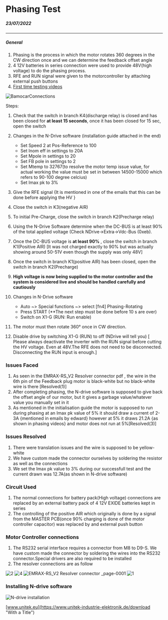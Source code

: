 
# Phasing Test
##### 23/07/2022

______________
##### General 
1. Phasing is the process in which the motor rotates 360 degrees in the CW direction once and we can determine the feedback offset angle
2. 4 12V batteries in series connection were used to provide 48V(high voltage) to do the phasing process. 
3. RFE and RUN signal were given to the motorcontroller by attaching external push buttons
4. [First time testing videos](https://drive.google.com/drive/folders/1Byp8bGNmG__OxLTApcdZgOM1uu7ePpO7 "With a Title")

![BamocarConnections](https://user-images.githubusercontent.com/93036845/184670133-faa320b2-8469-42ef-80a9-63e0c4e41fbf.jpg)


Steps:
1. Check that the switch in branch K4(discharge relay) is closed and has been closed for **at least 15 seconds**, once it has been closed for 15 sec, open the switch 

2. Changes in the N-Drive software (installation guide attached in the end)
    -  Set Speed 2 at Pos-Reference to 100 
    -  Set Inom eff in settings to 20A
    -  Set Mpole in settings to 20
    -  Set FB pole in settings to 2
    -  Set Mtemp to 32767(to resolve the motor temp issue value, for actual working the value must be set in between 14500-15000 which refers to 90-100 degree celcius)
    -  Set Imax pk to 3%
3. Give the RFE signal {It is mentioned in one of the emails that this can be done before applying the HV }
4. Close the switch in K3(negative AIR)
5. To initial Pre-Charge, close the switch in branch K2(Precharge relay)
6. Using the N-Drive Software determine when the DC-BUS is at least 90% of the total applied voltage (Check NDrive->Extra->Vdc-Bus (0xeb).
7. Once the DC-BUS voltage is **at least 90%** , close the switch in branch K1(Positive AIR) [It was not charged exactly to 90% but was actually showing around 50-51V even though the supply was only 48V]
8. Once the switch in branch K1(positive AIR) has been closed, open the switch in branch K2(Precharge)
9. **High voltage is now being supplied to the motor controller and the system is considered live and should be handled carefully and cautiously**
10.  Changes in N-Drive software
     - Auto ~> Special functions ~> select [fn4] Phasing-Rotating
     - Press START (**The next step must be done before 10 s are over) 
     -  Switch on X1-G (RUN: Run enable)
11. The motor must then rotate 360° once in CW direction. 
12. Disable drive by switching X1-G  (RUN) to off (NDrive will tell you) [ Please always deactivate the inverter with the RUN signal before cutting the HV voltage. Even at 48V.The RFE does not need to be disconnected. Disconnecting the RUN input is enough.]


 

### Issues Faced
1. As seen in the EMRAX-RS_V2 Resolver connector pdf , the wire in the 6th pin of the Feedback plug motor is black-white but no black-white wire is there [Resolved(1)]
2. After completing phasing, the N-drive software is supposed to give back the offset angle of our motor, but it gives a garbage value/whatever value you manually set in it
3. As mentioned in the initialisation guide the motor is supposed to run during phasing at an Imax pk value of 5% it should draw a current of 2-3A {mentioned in emails by edward} however at 5% it draws 21.2A {as shown in phasing videos} and motor does not run at 5%[Resolved(3)]

	   




### Issues Resolved
1. There were translation issues and the wire is supposed to be yellow-white
2. We have custom made the connector ourselves by soldering the resistor as well as the connections
3. We set the Imax pk value to 3% during our successfull test and the current drawn was 12.7A(as shown in N-drive software)



### Circuit Used
1. The normal connections for battery pack(High voltage) connections are replaced by an external battery pack of 4 12V EXIDE batteries kept in series 
2. The controlling of the positive AIR which originally is done by a signal from the MASTER PCB(once 90% charging is done of the motor controller capacitor) was replaced by and external push button 

### Motor Controller connections
1. The RS232 serial interface requires a connector from M8 to D9-S. We have custom made the connector by soldering the wires into the RS232 connector.Special drivers are also required to be installed
2. The resolver connections are as follow

![2](https://user-images.githubusercontent.com/93036845/184964603-7632e070-55f3-4568-84d5-dfb9c22eda25.jpeg)
![4](https://user-images.githubusercontent.com/93036845/184964633-d6e42546-e119-478e-9736-3f625f8b9aa1.jpeg)
![EMRAX-RS_V2 Resolver connector _page-0001](https://user-images.githubusercontent.com/93036845/184964892-fb79dc0f-5921-47ef-b917-cb4e5d733b67.jpg)
![1](https://user-images.githubusercontent.com/93036845/184670173-512488b0-ff51-4e91-8855-7a92d070d92c.jpeg)

### Installing N-drive software

![N-drive installation](https://user-images.githubusercontent.com/93036845/184966242-b23c8ac7-28d1-49e6-a689-4ef599dadc1b.jpg)



[www.unitek.eu](https://www.unitek-industrie-elektronik.de/download "With a Title")

